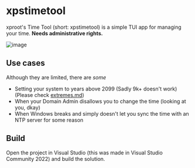 # xpstimetool
xproot's Time Tool (short: xpstimetool) is a simple TUI app for managing your time. **Needs administrative rights.**

![image](https://user-images.githubusercontent.com/49620652/188239666-fe43c574-1990-467c-bfc2-ceb5fd47a2df.png)

## Use cases
Although they are limited, there are *some*
- Setting your system to years above 2099 (Sadly 9k+ doesn't work) (Please check [extremes.md](extremes.md))
- When your Domain Admin disallows you to change the time (looking at you, dkay)
- When Windows breaks and simply doesn't let you sync the time with an NTP server for some reason

## Build
Open the project in Visual Studio (this was made in Visual Studio Community 2022) and build the solution.
